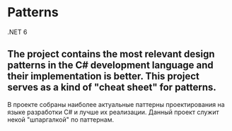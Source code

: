 # Patterns
.NET 6

The project contains the most relevant design patterns in the C# development language and their implementation is better. This project serves as a kind of "cheat sheet" for patterns.
-----------------------------------
В проекте собраны наиболее актуальные паттерны проектирования на языке разработки C# и лучше их реализации. Данный проект служит некой "шпаргалкой" по паттернам.
